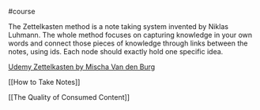 #course

The Zettelkasten method is a note taking system invented by Niklas Luhmann.
The whole method focuses on capturing knowledge in your own words and connect those pieces of knowledge through links between the notes, using ids. Each node should exactly hold one specific idea.

[Udemy Zettelkasten by Mischa Van den Burg](https://www.udemy.com/course/the-zettelkasten-method-in-obsidian/?couponCode=KEEPLEARNING)

[[How to Take Notes]]

[[The Quality of Consumed Content]]